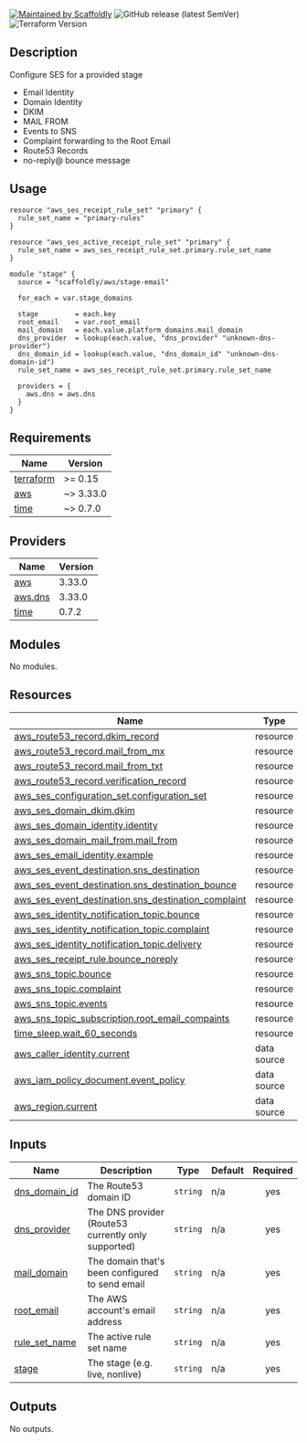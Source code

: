 [![Maintained by Scaffoldly](https://img.shields.io/badge/maintained%20by-scaffoldly-blueviolet)](https://github.com/scaffoldly)
![GitHub release (latest SemVer)](https://img.shields.io/github/v/release/scaffoldly/terraform-aws-stage-email)
![Terraform Version](https://img.shields.io/badge/tf-%3E%3D0.15.0-blue.svg)

## Description

Configure SES for a provided stage

- Email Identity
- Domain Identity
- DKIM
- MAIL FROM
- Events to SNS
- Complaint forwarding to the Root Email
- Route53 Records
- no-reply@ bounce message

## Usage

```hcl
resource "aws_ses_receipt_rule_set" "primary" {
  rule_set_name = "primary-rules"
}

resource "aws_ses_active_receipt_rule_set" "primary" {
  rule_set_name = aws_ses_receipt_rule_set.primary.rule_set_name
}

module "stage" {
  source = "scaffoldly/aws/stage-email"

  for_each = var.stage_domains

  stage         = each.key
  root_email    = var.root_email
  mail_domain   = each.value.platform_domains.mail_domain
  dns_provider  = lookup(each.value, "dns_provider" "unknown-dns-provider")
  dns_domain_id = lookup(each.value, "dns_domain_id" "unknown-dns-domain-id")
  rule_set_name = aws_ses_receipt_rule_set.primary.rule_set_name

  providers = {
    aws.dns = aws.dns
  }
}
```

<!-- BEGIN_TF_DOCS -->
## Requirements

| Name | Version |
|------|---------|
| <a name="requirement_terraform"></a> [terraform](#requirement\_terraform) | >= 0.15 |
| <a name="requirement_aws"></a> [aws](#requirement\_aws) | ~> 3.33.0 |
| <a name="requirement_time"></a> [time](#requirement\_time) | ~> 0.7.0 |

## Providers

| Name | Version |
|------|---------|
| <a name="provider_aws"></a> [aws](#provider\_aws) | 3.33.0 |
| <a name="provider_aws.dns"></a> [aws.dns](#provider\_aws.dns) | 3.33.0 |
| <a name="provider_time"></a> [time](#provider\_time) | 0.7.2 |

## Modules

No modules.

## Resources

| Name | Type |
|------|------|
| [aws_route53_record.dkim_record](https://registry.terraform.io/providers/hashicorp/aws/latest/docs/resources/route53_record) | resource |
| [aws_route53_record.mail_from_mx](https://registry.terraform.io/providers/hashicorp/aws/latest/docs/resources/route53_record) | resource |
| [aws_route53_record.mail_from_txt](https://registry.terraform.io/providers/hashicorp/aws/latest/docs/resources/route53_record) | resource |
| [aws_route53_record.verification_record](https://registry.terraform.io/providers/hashicorp/aws/latest/docs/resources/route53_record) | resource |
| [aws_ses_configuration_set.configuration_set](https://registry.terraform.io/providers/hashicorp/aws/latest/docs/resources/ses_configuration_set) | resource |
| [aws_ses_domain_dkim.dkim](https://registry.terraform.io/providers/hashicorp/aws/latest/docs/resources/ses_domain_dkim) | resource |
| [aws_ses_domain_identity.identity](https://registry.terraform.io/providers/hashicorp/aws/latest/docs/resources/ses_domain_identity) | resource |
| [aws_ses_domain_mail_from.mail_from](https://registry.terraform.io/providers/hashicorp/aws/latest/docs/resources/ses_domain_mail_from) | resource |
| [aws_ses_email_identity.example](https://registry.terraform.io/providers/hashicorp/aws/latest/docs/resources/ses_email_identity) | resource |
| [aws_ses_event_destination.sns_destination](https://registry.terraform.io/providers/hashicorp/aws/latest/docs/resources/ses_event_destination) | resource |
| [aws_ses_event_destination.sns_destination_bounce](https://registry.terraform.io/providers/hashicorp/aws/latest/docs/resources/ses_event_destination) | resource |
| [aws_ses_event_destination.sns_destination_complaint](https://registry.terraform.io/providers/hashicorp/aws/latest/docs/resources/ses_event_destination) | resource |
| [aws_ses_identity_notification_topic.bounce](https://registry.terraform.io/providers/hashicorp/aws/latest/docs/resources/ses_identity_notification_topic) | resource |
| [aws_ses_identity_notification_topic.complaint](https://registry.terraform.io/providers/hashicorp/aws/latest/docs/resources/ses_identity_notification_topic) | resource |
| [aws_ses_identity_notification_topic.delivery](https://registry.terraform.io/providers/hashicorp/aws/latest/docs/resources/ses_identity_notification_topic) | resource |
| [aws_ses_receipt_rule.bounce_noreply](https://registry.terraform.io/providers/hashicorp/aws/latest/docs/resources/ses_receipt_rule) | resource |
| [aws_sns_topic.bounce](https://registry.terraform.io/providers/hashicorp/aws/latest/docs/resources/sns_topic) | resource |
| [aws_sns_topic.complaint](https://registry.terraform.io/providers/hashicorp/aws/latest/docs/resources/sns_topic) | resource |
| [aws_sns_topic.events](https://registry.terraform.io/providers/hashicorp/aws/latest/docs/resources/sns_topic) | resource |
| [aws_sns_topic_subscription.root_email_compaints](https://registry.terraform.io/providers/hashicorp/aws/latest/docs/resources/sns_topic_subscription) | resource |
| [time_sleep.wait_60_seconds](https://registry.terraform.io/providers/hashicorp/time/latest/docs/resources/sleep) | resource |
| [aws_caller_identity.current](https://registry.terraform.io/providers/hashicorp/aws/latest/docs/data-sources/caller_identity) | data source |
| [aws_iam_policy_document.event_policy](https://registry.terraform.io/providers/hashicorp/aws/latest/docs/data-sources/iam_policy_document) | data source |
| [aws_region.current](https://registry.terraform.io/providers/hashicorp/aws/latest/docs/data-sources/region) | data source |

## Inputs

| Name | Description | Type | Default | Required |
|------|-------------|------|---------|:--------:|
| <a name="input_dns_domain_id"></a> [dns\_domain\_id](#input\_dns\_domain\_id) | The Route53 domain ID | `string` | n/a | yes |
| <a name="input_dns_provider"></a> [dns\_provider](#input\_dns\_provider) | The DNS provider (Route53 currently only supported) | `string` | n/a | yes |
| <a name="input_mail_domain"></a> [mail\_domain](#input\_mail\_domain) | The domain that's been configured to send email | `string` | n/a | yes |
| <a name="input_root_email"></a> [root\_email](#input\_root\_email) | The AWS account's email address | `string` | n/a | yes |
| <a name="input_rule_set_name"></a> [rule\_set\_name](#input\_rule\_set\_name) | The active rule set name | `string` | n/a | yes |
| <a name="input_stage"></a> [stage](#input\_stage) | The stage (e.g. live, nonlive) | `string` | n/a | yes |

## Outputs

No outputs.
<!-- END_TF_DOCS -->
